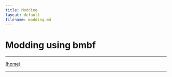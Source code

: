 ```yaml
---
title: Modding
layout: default
filename: modding.md
---
```


# Modding using bmbf


****
[(home)](home.md)

****


